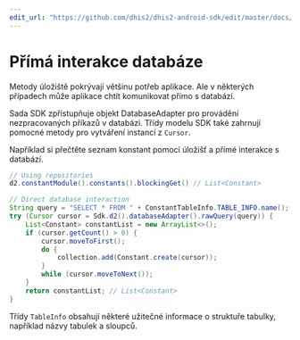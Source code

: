 ```yaml
---
edit_url: "https://github.com/dhis2/dhis2-android-sdk/edit/master/docs/content/developer/db-interaction.md" 
---
```

# Přímá interakce databáze

<!--DHIS2-SECTION-ID:db_interaction-->

Metody úložiště pokrývají většinu potřeb aplikace. Ale v některých případech může aplikace chtít komunikovat přímo s databází.

Sada SDK zpřístupňuje objekt DatabaseAdapter pro provádění nezpracovaných příkazů v databázi. Třídy modelu SDK také zahrnují pomocné metody pro vytváření instancí z `Cursor`.

Například si přečtěte seznam konstant pomocí úložišť a přímé interakce s databází.

```java
// Using repositories
d2.constantModule().constants().blockingGet() // List<Constant>

// Direct database interaction
String query = "SELECT * FROM " + ConstantTableInfo.TABLE_INFO.name();
try (Cursor cursor = Sdk.d2().databaseAdapter().rawQuery(query)) {
    List<Constant> constantList = new ArrayList<>();
    if (cursor.getCount() > 0) {
        cursor.moveToFirst();
        do {
            collection.add(Constant.create(cursor));
        }
        while (cursor.moveToNext());
    }
    return constantList; // List<Constant>
}
```

Třídy `TableInfo` obsahují některé užitečné informace o struktuře tabulky, například názvy tabulek a sloupců.


